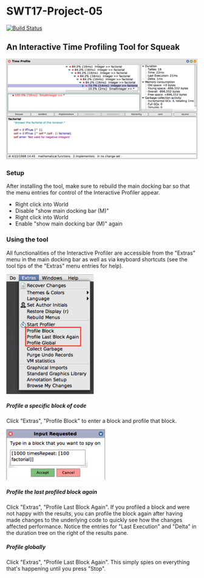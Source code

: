 # SWT17-Project-05
[![Build Status](https://travis-ci.org/HPI-SWA-Teaching/SWT17-Project-05.svg?branch=master)](https://travis-ci.org/HPI-SWA-Teaching/SWT17-Project-05)

## An Interactive Time Profiling Tool for Squeak
<img src="readme_assets/interactive_profiler_results.png" alt="Profiler Results" width="850"/>

### Setup
After installing the tool, make sure to rebuild the main docking bar so that the menu entries for control of the Interactive Profiler appear.
- Right click into World
- Disable "show main docking bar (M)"
- Right click into World
- Enable "show main docking bar (M)" again

### Using the tool
All functionalities of the Interactive Profiler are accessible from the "Extras" menu in the main docking bar as well as via keyboard shortcuts (see the tool tips of the "Extras" menu entries for help).

<img src="readme_assets/profiler_control.png" alt="Profiler Control" width="230"/>

##### Profile a specific block of code
Click "Extras", "Profile Block" to enter a block and profile that block.

<img src="readme_assets/enter_block.png" alt="Enter Block" width="260"/>

##### Profile the last profiled block again
Click "Extras", "Profile Last Block Again".
If you profiled a block and were not happy with the results, you can profile the block again after having made changes to the underlying code to quickly see how the changes affected performance. Notice the entries for "Last Execution" and "Delta" in the duration tree on the right of the results pane.

##### Profile globally
Click "Extras", "Profile Last Block Again".
This simply spies on everything that's happening until you press "Stop".
